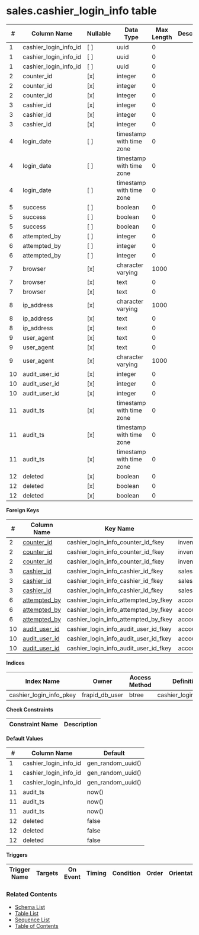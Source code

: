 # sales.cashier_login_info table



| # | Column Name | Nullable | Data Type | Max Length | Description |
| --- | --- | --- | --- | --- | --- |
| 1 | cashier_login_info_id | [ ] | uuid | 0 |  |
| 1 | cashier_login_info_id | [ ] | uuid | 0 |  |
| 1 | cashier_login_info_id | [ ] | uuid | 0 |  |
| 2 | counter_id | [x] | integer | 0 |  |
| 2 | counter_id | [x] | integer | 0 |  |
| 2 | counter_id | [x] | integer | 0 |  |
| 3 | cashier_id | [x] | integer | 0 |  |
| 3 | cashier_id | [x] | integer | 0 |  |
| 3 | cashier_id | [x] | integer | 0 |  |
| 4 | login_date | [ ] | timestamp with time zone | 0 |  |
| 4 | login_date | [ ] | timestamp with time zone | 0 |  |
| 4 | login_date | [ ] | timestamp with time zone | 0 |  |
| 5 | success | [ ] | boolean | 0 |  |
| 5 | success | [ ] | boolean | 0 |  |
| 5 | success | [ ] | boolean | 0 |  |
| 6 | attempted_by | [ ] | integer | 0 |  |
| 6 | attempted_by | [ ] | integer | 0 |  |
| 6 | attempted_by | [ ] | integer | 0 |  |
| 7 | browser | [x] | character varying | 1000 |  |
| 7 | browser | [x] | text | 0 |  |
| 7 | browser | [x] | text | 0 |  |
| 8 | ip_address | [x] | character varying | 1000 |  |
| 8 | ip_address | [x] | text | 0 |  |
| 8 | ip_address | [x] | text | 0 |  |
| 9 | user_agent | [x] | text | 0 |  |
| 9 | user_agent | [x] | text | 0 |  |
| 9 | user_agent | [x] | character varying | 1000 |  |
| 10 | audit_user_id | [x] | integer | 0 |  |
| 10 | audit_user_id | [x] | integer | 0 |  |
| 10 | audit_user_id | [x] | integer | 0 |  |
| 11 | audit_ts | [x] | timestamp with time zone | 0 |  |
| 11 | audit_ts | [x] | timestamp with time zone | 0 |  |
| 11 | audit_ts | [x] | timestamp with time zone | 0 |  |
| 12 | deleted | [x] | boolean | 0 |  |
| 12 | deleted | [x] | boolean | 0 |  |
| 12 | deleted | [x] | boolean | 0 |  |



**Foreign Keys**

| # | Column Name | Key Name | References |
| --- | --- | --- | --- |
| 2 | [counter_id](../inventory/counters.md) | cashier_login_info_counter_id_fkey | inventory.counters.counter_id |
| 2 | [counter_id](../inventory/counters.md) | cashier_login_info_counter_id_fkey | inventory.counters.counter_id |
| 2 | [counter_id](../inventory/counters.md) | cashier_login_info_counter_id_fkey | inventory.counters.counter_id |
| 3 | [cashier_id](../sales/cashiers.md) | cashier_login_info_cashier_id_fkey | sales.cashiers.cashier_id |
| 3 | [cashier_id](../sales/cashiers.md) | cashier_login_info_cashier_id_fkey | sales.cashiers.cashier_id |
| 3 | [cashier_id](../sales/cashiers.md) | cashier_login_info_cashier_id_fkey | sales.cashiers.cashier_id |
| 6 | [attempted_by](../account/users.md) | cashier_login_info_attempted_by_fkey | account.users.user_id |
| 6 | [attempted_by](../account/users.md) | cashier_login_info_attempted_by_fkey | account.users.user_id |
| 6 | [attempted_by](../account/users.md) | cashier_login_info_attempted_by_fkey | account.users.user_id |
| 10 | [audit_user_id](../account/users.md) | cashier_login_info_audit_user_id_fkey | account.users.user_id |
| 10 | [audit_user_id](../account/users.md) | cashier_login_info_audit_user_id_fkey | account.users.user_id |
| 10 | [audit_user_id](../account/users.md) | cashier_login_info_audit_user_id_fkey | account.users.user_id |



**Indices**

| Index Name | Owner | Access Method | Definition | Description |
| --- | --- | --- | --- | --- |
| cashier_login_info_pkey | frapid_db_user | btree | cashier_login_info_id |  |



**Check Constraints**

| Constraint Name | Description |
| --- | --- |



**Default Values**

| # | Column Name | Default |
| --- | --- | --- |
| 1 | cashier_login_info_id | gen_random_uuid() |
| 1 | cashier_login_info_id | gen_random_uuid() |
| 1 | cashier_login_info_id | gen_random_uuid() |
| 11 | audit_ts | now() |
| 11 | audit_ts | now() |
| 11 | audit_ts | now() |
| 12 | deleted | false |
| 12 | deleted | false |
| 12 | deleted | false |


**Triggers**

| Trigger Name | Targets | On Event | Timing | Condition | Order | Orientation | Description |
| --- | --- | --- | --- | --- | --- | --- | --- |


### Related Contents
* [Schema List](../../schemas.md)
* [Table List](../../tables.md)
* [Sequence List](../../sequences.md)
* [Table of Contents](../../README.md)
